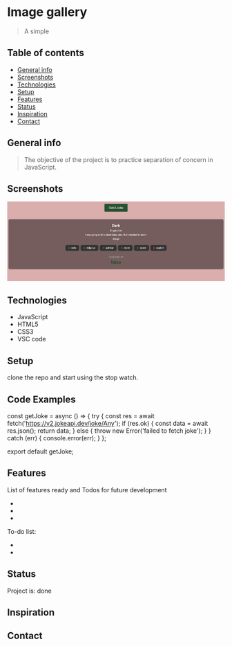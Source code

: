 # Image gallery

> A simple

## Table of contents

- [General info](#general-info)
- [Screenshots](#screenshots)
- [Technologies](#technologies)
- [Setup](#setup)
- [Features](#features)
- [Status](#status)
- [Inspiration](#inspiration)
- [Contact](#contact)

## General info

> The objective of the project is to practice separation of concern in
> JavaScript.

## Screenshots

![Example screenshot](./assets/projectScreenshot.png)

## Technologies

- JavaScript
- HTML5
- CSS3
- VSC code

## Setup

clone the repo and start using the stop watch.

## Code Examples

const getJoke = async () => {
    try {
        const res = await fetch('https://v2.jokeapi.dev/joke/Any');
        if (res.ok) {
            const data = await res.json();
            return data;
        } else {
            throw new Error('failed to fetch joke');
        }
    } catch (err) {
        console.error(err);
    }
};

export default getJoke;


## Features

List of features ready and Todos for future development

-
-
-

To-do list:

-
-

## Status

Project is: done

## Inspiration

## Contact
